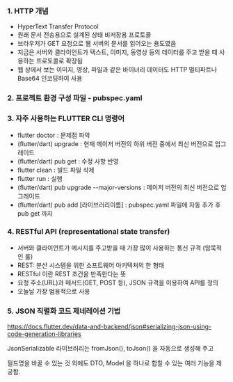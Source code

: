 ### 1. HTTP 개념

- HyperText Transfer Protocol
- 원래 문서 전송용으로 설계된 상태 비저장용 프로토콜
- 브라우저가 GET 요청으로 웹 서버의 문서를 읽어오는 용도였음
- 지금은 서버와 클라이언트가 텍스트, 이미지, 동영상 등의 데이터를 주고 받을 때 사용하는 프로토콜로 확장됨
- 웹 상에서 보는 이미지, 영상, 파일과 같은 바이너리 데이터도 HTTP 멀티파트나 Base64 인코딩하여 사용

### 2. 프로젝트 환경 구성 파일 - pubspec.yaml

### 3. 자주 사용하는 FLUTTER CLI 명령어

- flutter doctor : 문제점 파악
- (flutter/dart) upgrade : 현재 메이저 버전의 하위 버전 중에서 최신 버전으로 업그레이드
- (flutter/dart) pub get : 수정 사항 반영
- flutter clean : 빌드 파일 삭제
- flutter run : 실행
- (flutter/dart) pub upgrade --major-versions : 메이저 버전의 최신 버전으로 업그레이드
- (flutter/dart) pub add [라이브러리이름] : pubspec.yaml 파일에 자동 추가 후 pub get 까지

### 4. RESTful API (representational state transfer)

- 서버와 클라이언트가 메시지를 주고받을 때 가장 많이 사용하는 통신 규격 (암묵적인 룰)
- REST: 분산 시스템을 위한 소프트웨어 아키텍처의 한 형태
- RESTful 이란 REST 조건을 만족한다는 뜻
- 요청 주소(URL)과 메서드(GET, POST 등), JSON 규격을 이용하여 API를 정의
- 오늘날 가장 범용적으로 사용

### 5. JSON 직렬화 코드 제네레이션 기법

https://docs.flutter.dev/data-and-backend/json#serializing-json-using-code-generation-libraries

JsonSerializable 라이브러리는 fromJson(), toJson() 을 자동으로 생성해 주고

필드명을 바꿀 수 있는 것 외에도 DTO, Model 을 하나로 합칠 수 있는 여러 기능을 제공함.

